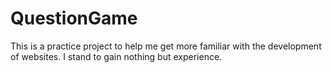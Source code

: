 # QuestionGame
This is a practice project to help me get more familiar with the development of websites. I stand to gain nothing but experience.
